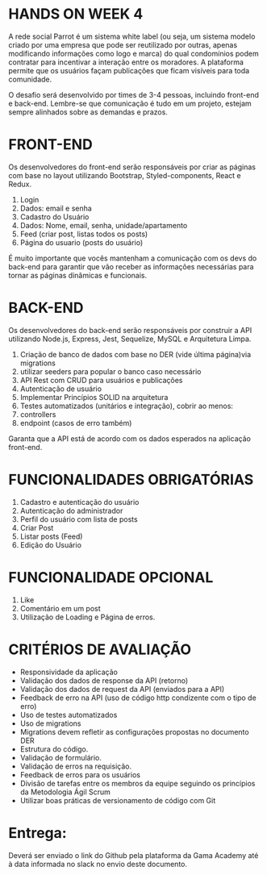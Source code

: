 <h1><strong>HANDS ON WEEK 4</strong> </h1> 

<p>A rede social Parrot é um sistema white label (ou seja, um sistema modelo criado por
    uma empresa que pode ser reutilizado por outras, apenas modificando informações
    como logo e marca) do qual condomínios podem contratar para incentivar a interação
    entre os moradores.
    A plataforma permite que os usuários façam publicações que ficam visíveis para toda
    comunidade.</p> 

<p>O desafio será desenvolvido por times de 3-4 pessoas, incluindo front-end e back-end.
    Lembre-se que comunicação é tudo em um projeto, estejam sempre alinhados sobre as
    demandas e prazos.</p>

 <h1>FRONT-END </h1>
<p>Os desenvolvedores do front-end serão responsáveis por criar as páginas com base no
    layout utilizando Bootstrap, Styled-components, React e Redux.</p> 
    <ol>
       <li>  Login </li>
       <li>  Dados: email e senha</li>
       <li>  Cadastro do Usuário</li>
       <li>  Dados: Nome, email, senha, unidade/apartamento</li>
       <li>  Feed (criar post, listas todos os posts)</li>
       <li>  Página do usuario (posts do usuário)</li>
    </ol>

<p>É muito importante que vocês mantenham a comunicação com os devs do back-end
    para garantir que vão receber as informações necessárias para tornar as páginas
    dinâmicas e funcionais.</p>

<h1>BACK-END </h1>
<p>Os desenvolvedores do back-end serão responsáveis por construir a API utilizando
    Node.js, Express, Jest, Sequelize, MySQL e Arquitetura Limpa.</p> 

   <ol>  <li> Criação de banco de dados com base no DER (vide última página)via migrations </li>
        <li> utilizar seeders para popular o banco caso necessário</li>
        <li> API Rest com CRUD para usuários e publicações</li>
        <li> Autenticação de usuário</li>
        <li> Implementar Princípios SOLID na arquitetura</li>
        <li> Testes automatizados (unitários e integração), cobrir ao menos:</li>
        <li> controllers</li>
        <li> endpoint (casos de erro também)</li></ol>
      


<p>Garanta que a API está de acordo com os dados esperados na aplicação front-end.</p> 


<h1>FUNCIONALIDADES OBRIGATÓRIAS</h1> 

<ol>
    <li> Cadastro e autenticação do usuário</li>
    <li> Autenticação do administrador</li>
    <li> Perfil do usuário com lista de posts</li>
    <li> Criar Post</li>
    <li> Listar posts (Feed)</li>
    <li> Edição do Usuário</li>
    </ol>

<h1> FUNCIONALIDADE OPCIONAL </h1>

<ol>
    <li> Like</li>
    <li> Comentário em um post</li>
    <li> Utilização de Loading e Página de erros.</li>
    </ol>

<h1>CRITÉRIOS DE AVALIAÇÃO</h1> 

<ul>
   <li>  Responsividade da aplicação</li>
   <li>  Validação dos dados de response da API (retorno)</li>
   <li>  Validação dos dados de request da API (enviados para a API)</li>
   <li>  Feedback de erro na API (uso de código http condizente com o tipo de erro)</li>
   <li>  Uso de testes automatizados</li>
   <li>  Uso de migrations</li>
   <li>  Migrations devem refletir as configurações propostas no documento DER</li>
   <li>  Estrutura do código.</li>
   <li>  Validação de formulário.</li>
   <li>  Validação de erros na requisição.</li>
   <li>  Feedback de erros para os usuários</li>
   <li>  Divisão de tarefas entre os membros da equipe seguindo os princípios da Metodologia Ágil Scrum</li>
   <li>  Utilizar boas práticas de versionamento de código com Git</li>
</ul>

 <h1>Entrega:</h1>
 <p>Deverá ser enviado o link do Github pela plataforma da Gama Academy até à data
    informada no slack no envio deste documento.</p>
